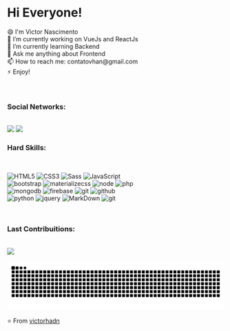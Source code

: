 <div align="left">
  <h1> Hi Everyone!</h1>
<div>😄 I'm Victor Nascimento</div>
<div>🔭 I’m currently working on VueJs and ReactJs</div>
<div>🌱 I’m currently learning Backend</div>
<div>💬 Ask me anything about Frontend</div>
<div>📫 How to reach me: contatovhan@gmail.com</div>
<div>⚡ Enjoy! </div>
</br>
</br>

<div align="left">
<h3> Social Networks:</h3>
  </br>
  <a href="https://www.instagram.com/vhenriquean/" target="_blank"><img src="https://img.shields.io/badge/-Instagram-%23E4405F?style=for-the-badge&logo=instagram&logoColor=white" target="_blank"></a>
  <a href="https://www.linkedin.com/in/victorhenriqueamaral/" target="_blank"><img src="https://img.shields.io/badge/-LinkedIn-%230077B5?style=for-the-badge&logo=linkedin&logoColor=white" target="_blank"></a> 


<h3> Hard Skills:</h3>
</br>
 
![HTML5](https://img.shields.io/badge/html%205-grey?style=for-the-badge&logo=html5&logoColor=white&labelColor=7cfc00)
![CSS3](https://img.shields.io/badge/css%203-grey?style=for-the-badge&logo=css3&logoColor=white&labelColor=7cfc00)
![Sass](https://img.shields.io/badge/sass-grey?style=for-the-badge&logo=sass&logoColor=white&labelColor=7cfc00)
![JavaScript](https://img.shields.io/badge/-JavaScript-grey?style=for-the-badge&logo=javascript&logoColor=white&labelColor=7cfc00)
<br>
![bootstrap](https://img.shields.io/badge/-bootstrap-grey?style=for-the-badge&logo=bootstrap&logoColor=white&labelColor=7cfc00)
![materializecss](https://img.shields.io/badge/Materialize%20css-grey?style=for-the-badge&logo=google&logoColor=white&labelColor=7cfc00)
![node](https://img.shields.io/badge/-node-grey?style=for-the-badge&logo=node.js&logoColor=white&labelColor=7cfc00)
![php](https://img.shields.io/badge/-php-grey?style=for-the-badge&logo=php&logoColor=white&labelColor=7cfc00)
<br>
![mongodb](https://img.shields.io/badge/-mongodb-grey?style=for-the-badge&logo=mongodb&logoColor=white&labelColor=7cfc00)
![firebase](https://img.shields.io/badge/-firebase-grey?style=for-the-badge&logo=firebase&logoColor=white&labelColor=7cfc00)
![git](https://img.shields.io/badge/-git-grey?style=for-the-badge&logo=git&logoColor=white&labelColor=7cfc00)
![github](https://img.shields.io/badge/-github-grey?style=for-the-badge&logo=github&logoColor=white&labelColor=7cfc00)
<br>
![python](https://img.shields.io/badge/-python-grey?style=for-the-badge&logo=python&logoColor=white&labelColor=7cfc00)
![jquery](https://img.shields.io/badge/-jquery-grey?style=for-the-badge&logo=jquery&logoColor=white&labelColor=7cfc00)
![MarkDown](https://img.shields.io/badge/-Markdown-grey?style=for-the-badge&logo=Markdown&logoColor=white&labelColor=7cfc00)
![git](https://img.shields.io/badge/-git-grey?style=for-the-badge&logo=git&logoColor=white&labelColor=7cfc00)
  
 
</br>
<h3> Last Contribuitions:</h3>
</br>
<img src="https://github-readme-stats.vercel.app/api?username=victorhadn&show_icons=true&theme=radical&title_color=7cfc00&text_color=fff&icon_color=7cfc00">
 
  ![Snake animation](https://github.com/victorhadn/victorhadn/blob/output/github-contribution-grid-snake.svg)
 
</div>
 
 
 ⭐️ From [victorhadn](https://github.com/victorhadn)
